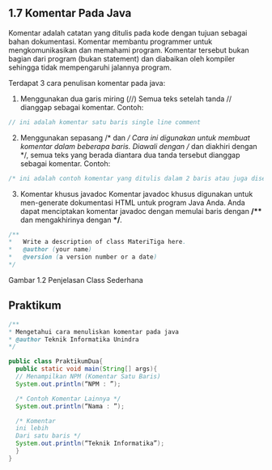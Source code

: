 ## **1.7	Komentar Pada Java**
Komentar adalah  catatan  yang  ditulis  pada  kode  dengan  tujuan  sebagai  bahan dokumentasi. Komentar membantu programmer untuk mengkomunikasikan dan memahami program. Komentar tersebut bukan bagian dari program (bukan statement) dan diabaikan oleh kompiler sehingga tidak mempengaruhi jalannya program.

Terdapat 3 cara penulisan komentar pada java:
1.	Menggunakan dua garis miring (//)
Semua teks setelah tanda // dianggap sebagai komentar. Contoh:
```java
// ini adalah komentar satu baris single line comment
```

2.	Menggunakan sepasang /* dan */
Cara ini digunakan untuk membuat komentar dalam beberapa baris.
Diawali dengan /* dan diakhiri dengan */, semua teks yang berada diantara dua tanda tersebut dianggap sebagai komentar.
Contoh:
```java
/* ini adalah contoh komentar yang ditulis dalam 2 baris atau juga disebut dengan multilines comments */
```

3.	Komentar khusus javadoc
Komentar javadoc khusus digunakan untuk men-generate dokumentasi HTML untuk program Java Anda. Anda dapat menciptakan komentar javadoc dengan  memulai baris dengan __/**__ dan mengakhirinya dengan __*/__.
```java
/**
*	Write a description of class MateriTiga here.
*	@author (your name)
*	@version (a version number or a date)
*/
```
Gambar 1.2 Penjelasan Class Sederhana

## **Praktikum**
```java
/**
* Mengetahui cara menuliskan komentar pada java
* @author Teknik Informatika Unindra
*/

public class PraktikumDua{
  public static void main(String[] args){
  // Menampilkan NPM (Komentar Satu Baris)
  System.out.println(“NPM : ”);

  /* Contoh Komentar Lainnya */
  System.out.println(“Nama : ”);

  /* Komentar
  ini lebih
  Dari satu baris */
  System.out.println(“Teknik Informatika”);
  }
}
```